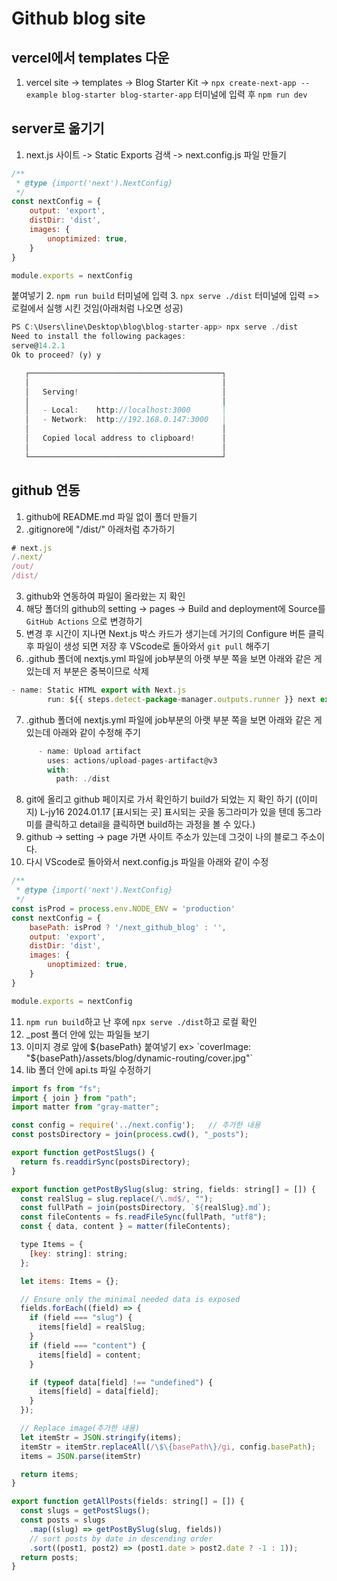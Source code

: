 # Github blog site
## vercel에서 templates 다운
1. vercel site -> templates -> Blog Starter Kit -> `npx create-next-app --example blog-starter blog-starter-app` 터미널에 입력 후 `npm run dev`

## server로 옮기기
1. next.js 사이트 -> Static Exports 검색 -> next.config.js 파일 만들기
```js
/**
 * @type {import('next').NextConfig}
 */
const nextConfig = {
    output: 'export',
    distDir: 'dist',
    images: {
        unoptimized: true,
    }
}

module.exports = nextConfig
```
붙여넣기
2. `npm run build` 터미널에 입력
3. `npx serve ./dist` 터미널에 입력 => 로컬에서 실행 시킨 것임(아래처럼 나오면 성공)
```js
PS C:\Users\line\Desktop\blog\blog-starter-app> npx serve ./dist
Need to install the following packages:
serve@14.2.1
Ok to proceed? (y) y

   ┌───────────────────────────────────────────┐
   │                                           │
   │   Serving!                                │
   │                                           │
   │   - Local:    http://localhost:3000       │
   │   - Network:  http://192.168.0.147:3000   │
   │                                           │
   │   Copied local address to clipboard!      │
   │                                           │
   └───────────────────────────────────────────┘
```
## github 연동

1. github에 README.md 파일 없이 폴더 만들기
2. .gitignore에 "/dist/" 아래처럼 추가하기
```js
# next.js
/.next/
/out/
/dist/
```
3. github와 연동하여 파일이 올라왔는 지 확인
4. 해당 폴더의 github의 setting -> pages -> Build and deployment에 Source를 `GitHub Actions` 으로 변경하기
5. 변경 후 시간이 지나면 Next.js 박스 카드가 생기는데 거기의 Configure 버튼 클릭 후 파일이 생성 되면 저장 후 VScode로 돌아와서 `git pull` 해주기
6. .github 폴더에 nextjs.yml 파일에 job부분의 아랫 부분 쪽을 보면 아래와 같은 게 있는데 저 부분은 중복이므로 삭제
```js
- name: Static HTML export with Next.js
        run: ${{ steps.detect-package-manager.outputs.runner }} next export 
```
7. .github 폴더에 nextjs.yml 파일에 job부분의 아랫 부분 쪽을 보면 아래와 같은 게 있는데 아래와 같이 수정해 주기
```js
      - name: Upload artifact
        uses: actions/upload-pages-artifact@v3
        with:
          path: ./dist
```
8. git에 올리고 github 페이지로 가서 확인하기 build가 되었는 지 확인 하기
((이미지) L-jy16 2024.01.17 [표시되는 곳] 표시되는 곳을 동그라미가 있을 텐데 동그라미를 클릭하고 detail을 클릭하면 build하는 과정을 볼 수 있다.)
9. github -> setting -> page 가면 사이트 주소가 있는데 그것이 나의 블로그 주소이다.
10. 다시 VScode로 돌아와서 next.config.js 파일을 아래와 같이 수정
```js
/**
 * @type {import('next').NextConfig}
 */
const isProd = process.env.NODE_ENV = 'production'
const nextConfig = {
    basePath: isProd ? '/next_github_blog' : '',
    output: 'export',
    distDir: 'dist',
    images: {
        unoptimized: true,
    }
}

module.exports = nextConfig
```
11. `npm run build`하고 난 후에 `npx serve ./dist`하고 로컬 확인
12. _post 폴더 안에 있는 파일들 보기
13. 이미지 경로 앞에 ${basePath} 붙여넣기 ex> `coverImage: "${basePath}/assets/blog/dynamic-routing/cover.jpg"`
14. lib 폴더 안에 api.ts 파일 수정하기
```js
import fs from "fs";
import { join } from "path";
import matter from "gray-matter";

const config = require('../next.config');   // 추가한 내용
const postsDirectory = join(process.cwd(), "_posts");

export function getPostSlugs() {
  return fs.readdirSync(postsDirectory);
}

export function getPostBySlug(slug: string, fields: string[] = []) {
  const realSlug = slug.replace(/\.md$/, "");
  const fullPath = join(postsDirectory, `${realSlug}.md`);
  const fileContents = fs.readFileSync(fullPath, "utf8");
  const { data, content } = matter(fileContents);

  type Items = {
    [key: string]: string;
  };

  let items: Items = {};

  // Ensure only the minimal needed data is exposed
  fields.forEach((field) => {
    if (field === "slug") {
      items[field] = realSlug;
    }
    if (field === "content") {
      items[field] = content;
    }

    if (typeof data[field] !== "undefined") {
      items[field] = data[field];
    }
  });

  // Replace image(추가한 내용)
  let itemStr = JSON.stringify(items);
  itemStr = itemStr.replaceAll(/\$\{basePath\}/gi, config.basePath);
  items = JSON.parse(itemStr)

  return items;
}

export function getAllPosts(fields: string[] = []) {
  const slugs = getPostSlugs();
  const posts = slugs
    .map((slug) => getPostBySlug(slug, fields))
    // sort posts by date in descending order
    .sort((post1, post2) => (post1.date > post2.date ? -1 : 1));
  return posts;
}
```